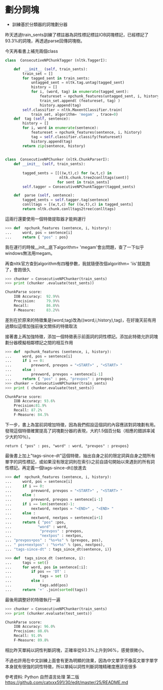 劃分詞塊
==
- 訓練基於分類器的詞塊劃分器

昨天透過train_sents訓練了標註器為詞性標記標註IOB詞塊標記，已經標記了93.3%的詞塊，再透過parse回傳詞塊樹。

今天再看書上補充兩個class
```python
class  ConsecutiveNPChunkTagger (nltk.TaggerI):

    def  __init__ (self, train_sents):
        train_set = []
        for tagged_sent in train_sents:
            untagged_sent = nltk.tag.untag(tagged_sent)
            history = []
            for i, (word, tag) in enumerate(tagged_sent):
                featureset = npchunk_features(untagged_sent, i, history) 
                train_set.append( (featureset, tag) )
                history.append(tag)
        self.classifier = nltk.MaxentClassifier.train( 
            train_set, algorithm= 'megam' , trace=0)
    def  tag (self, sentence):
        history = []
        for i, word in enumerate(sentence):
            featureset = npchunk_features(sentence, i, history)
            tag = self.classifier.classify(featureset)
            history.append(tag)
        return zip(sentence, history)
        
        
class  ConsecutiveNPChunker (nltk.ChunkParserI): 
    def __init__ (self, train_sents):
     
        tagged_sents = [[((w,t),c) for (w,t,c) in
                         nltk.chunk.tree2conlltags(sent)]
                        for sent in train_sents]
        self.tagger = ConsecutiveNPChunkTagger(tagged_sents)

    def  parse (self, sentence):
        tagged_sents = self.tagger.tag(sentence)
        conlltags = [(w,t,c) for ((w,t),c) in tagged_sents]
        return nltk.chunk.conlltags2tree(conlltags)
```

這兩行還要使用一個特徵提取器才能夠運行
```python
>>> def  npchunk_features (sentence, i, history):
...     word, pos = sentence[i]
...     return { "pos" : pos}
```

我在運行的時候__init__底下algorithm= 'megam'會出問題，查了一下似乎windows無法用megam。

再查nltk官方查到algorithm有四種參數，我就隨便改個algorithm= 'iis'就能跑了，會跑很久

```python
>>> chunker = ConsecutiveNPChunker(train_sents)
>>> print (chunker .evaluate(test_sents))

ChunkParse score:
    IOB Accuracy:  92.9%%
    Precision:     79.9%%
    Recall:        86.8%%
    F-Measure:     83.2%%
```

差別在於原來的特徵集是(word,tag)改為((word,i,history),tag)，在好幾天前有用過類似這樣加強前後文關係的特徵取法

接著書上再加強特徵，添加一個特徵表示前面詞的詞性標記。添加此特徵允許詞塊劃分器模擬相鄰標記之間的相互作用
```python
>>> def  npchunk_features (sentence, i, history):
...     word, pos = sentence[i]
...     if i == 0:
...         prevword, prevpos = "<START>" , "<START> " 
...     else :
...         prevword, prevpos = sentence[i-1]
...     return { "pos" : pos, "prevpos" : prevpos}
>>> chunker = ConsecutiveNPChunker(train_sents)
>>> print ( chunker.evaluate(test_sents))

ChunkParse score: 
    IOB Accuracy: 93.6% 
    Precision:81.9%
    Recall: 87.2% 
    F-Measure: 84.5%
```

下一步，書上為當前詞增加特徵，因為我們假設這個詞的內容應該對詞塊劃有用。發現這個特徵確實提高了詞塊劃分器的表現，大約1.5個百分點（相應的錯誤率減少大約10％）。
```
return { "pos" : pos, "word" : word, "prevpos" : prevpos}
```

最後書上加上"tags-since-dt"這個特徵，抽出自身之前的限定詞與自身之間所有單字的詞性標記，或如果沒有限定詞則在索引i之前自語句開始以來遇到的所有詞性標記。再定義一個tags-since-dt()放進去
```python
>>> def  npchunk_features (sentence, i, history):
...     word, pos = sentence[i]
...     if i == 0:
...         prevword, prevpos = "<START>" , "<START> " 
...     else :
...         prevword, prevpos = sentence[i-1]
...     if i == len(sentence)-1:
...         nextword, nextpos = "<END>" , "<END> " 
...     else :
...         nextword, nextpos = sentence[i+1]
...     return { "pos" :pos, 
...            "word" : word,
...             "prevpos" : prevpos,
...             "nextpos" : nextpos, 
... "prevpos+pos" : "%s+%s" % (prevpos, pos),   
... " pos+nextpos" : "%s+%s" % (pos, nextpos),
... "tags-since-dt" : tags_since_dt(sentence, i)}
```
```python
>>> def  tags_since_dt (sentence, i):
...     tags = set()
...     for word, pos in sentence[:i]:
...         if pos == 'DT' :
...             tags = set ()
...         else :
...             tags.add(pos)
...     return '+' .join(sorted(tags))
```

最後用調整好的特徵執行一遍
```python
>>> chunker = ConsecutiveNPChunker(train_sents)
>>> print (chunker.evaluate(test_sents))

ChunkParse score: 
    IOB Accuracy: 96.0% 
    Precision: 88.6% 
    Recall: 91.0% 
    F-Measure: 89.8%
```

相比昨天單純以詞性判斷詞塊，正確率從93.3%上升到96%，感覺很微小。

不過也許用在中文訓練上面會有更為明顯的效果，因為中文單字不像英文單字單字本身就有很強的詞性特徵，所以單純以詞性判斷詞塊精確度應該低很多

參考資料:
Python 自然语言处理 第二版 <https://github.com/catxxx591/30/edit/master/25/README.md>
